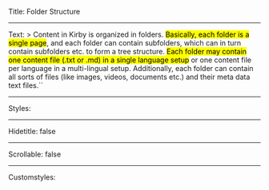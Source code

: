 Title: Folder Structure

----

Text: > Content in Kirby is organized in folders. <mark>Basically, each folder is a single page</mark>, and each folder can contain subfolders, which can in turn contain subfolders etc. to form a tree structure. <mark>Each folder may contain one content file (.txt or .md) in a single language setup</mark> or one content file per language in a multi-lingual setup. Additionally, each folder can contain all sorts of files (like images, videos, documents etc.) and their meta data text files.``

----

Styles: 

----

Hidetitle: false

----

Scrollable: false

----

Customstyles: 